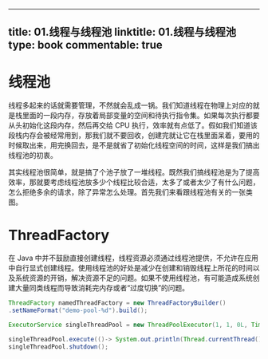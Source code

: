 
---
title: 01.线程与线程池
linktitle: 01.线程与线程池
type: book
commentable: true
---

# 线程池

线程多起来的话就需要管理，不然就会乱成一锅。我们知道线程在物理上对应的就是栈里面的一段内存，存放着局部变量的空间和待执行指令集。如果每次执行都要从头初始化这段内存，然后再交给 CPU 执行，效率就有点低了。假如我们知道该段栈内存会被经常用到，那我们就不要回收，创建完就让它在栈里面呆着，要用的时候取出来，用完换回去，是不是就省了初始化线程空间的时间，这样是我们搞出线程池的初衷。

其实线程池很简单，就是搞了个池子放了一堆线程。既然我们搞线程池是为了提高效率，那就要考虑线程池放多少个线程比较合适，太多了或者太少了有什么问题，怎么拒绝多余的请求，除了异常怎么处理。首先我们来看跟线程池有关的一张类图。

# ThreadFactory

在 Java 中并不鼓励直接创建线程，线程资源必须通过线程池提供，不允许在应用中自行显式创建线程。使用线程池的好处是减少在创建和销毁线程上所花的时间以及系统资源的开销，解决资源不足的问题。如果不使用线程池，有可能造成系统创建大量同类线程而导致消耗完内存或者“过度切换”的问题。

```java
ThreadFactory namedThreadFactory = new ThreadFactoryBuilder()
.setNameFormat("demo-pool-%d").build();

ExecutorService singleThreadPool = new ThreadPoolExecutor(1, 1, 0L, TimeUnit.MILLISECONDS, new LinkedBlockingQueue<Runnable>(1024), namedThreadFactory, new ThreadPoolExecutor.AbortPolicy());

singleThreadPool.execute(()-> System.out.println(Thread.currentThread().getName()));
singleThreadPool.shutdown();
```

    